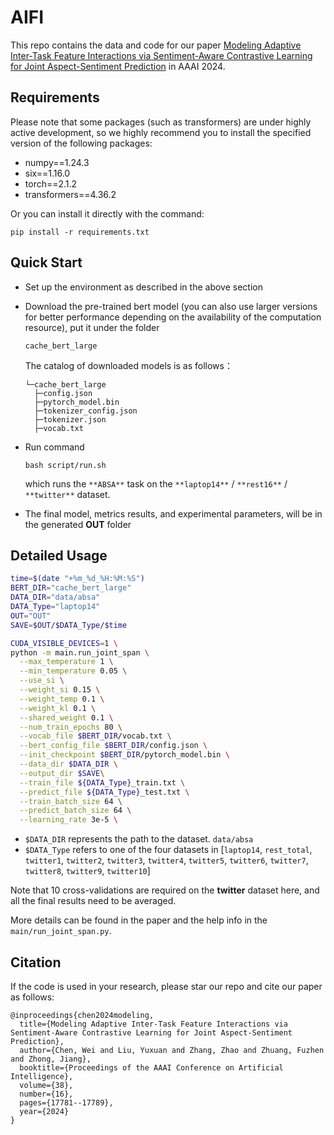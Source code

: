 # **AIFI**
This repo contains the data and code for our paper [Modeling Adaptive Inter-Task Feature Interactions via Sentiment-Aware Contrastive Learning for Joint Aspect-Sentiment Prediction](https://ojs.aaai.org/index.php/AAAI/article/view/29731) in AAAI 2024.

## **Requirements**
 Please note that some packages (such as transformers) are under highly active development, so we highly recommend you to install the specified version of the following packages:

- numpy==1.24.3
- six==1.16.0
- torch==2.1.2
- transformers==4.36.2

Or you can install it directly with the command:

```shell
pip install -r requirements.txt
```

## **Quick Start**

- Set up the environment as described in the above section

- Download the pre-trained bert model (you can also use larger versions for better performance depending on the availability of the computation resource), put it under the folder

  ```shell
  cache_bert_large
  ```

  The catalog of downloaded models is as follows：

  ```shell
  └─cache_bert_large
    ├─config.json
    ├─pytorch_model.bin
    ├─tokenizer_config.json
    ├─tokenizer.json
    ├─vocab.txt
  ```

- Run command 

  ```shell
  bash script/run.sh
  ```

   which runs the `**ABSA**` task on the `**laptop14**` / `**rest16**` / `**twitter**`  dataset.

- The final model, metrics results, and experimental parameters, will be in the generated **OUT** folder

## Detailed Usage

```bash
time=$(date "+%m_%d_%H:%M:%S")
BERT_DIR="cache_bert_large"
DATA_DIR="data/absa"
DATA_Type="laptop14"
OUT="OUT"
SAVE=$OUT/$DATA_Type/$time

CUDA_VISIBLE_DEVICES=1 \
python -m main.run_joint_span \
  --max_temperature 1 \
  --min_temperature 0.05 \
  --use_si \
  --weight_si 0.15 \
  --weight_temp 0.1 \
  --weight_kl 0.1 \
  --shared_weight 0.1 \
  --num_train_epochs 80 \
  --vocab_file $BERT_DIR/vocab.txt \
  --bert_config_file $BERT_DIR/config.json \
  --init_checkpoint $BERT_DIR/pytorch_model.bin \
  --data_dir $DATA_DIR \
  --output_dir $SAVE\
  --train_file ${DATA_Type}_train.txt \
  --predict_file ${DATA_Type}_test.txt \
  --train_batch_size 64 \
  --predict_batch_size 64 \
  --learning_rate 3e-5 \
```

- `$DATA_DIR` represents the path to the dataset. `data/absa` 
- `$DATA_Type` refers to one of the four datasets in [`laptop14`, `rest_total`, `twitter1`, `twitter2`, `twitter3`, `twitter4`, `twitter5`, `twitter6`, `twitter7`, `twitter8`, `twitter9`, `twitter10`]

Note that 10 cross-validations are required on the **twitter** dataset here, and all the final results need to be averaged.

More details can be found in the paper and the help info in the `main/run_joint_span.py`.

## Citation

If the code is used in your research, please star our repo and cite our paper as follows:

```shell
@inproceedings{chen2024modeling,
  title={Modeling Adaptive Inter-Task Feature Interactions via Sentiment-Aware Contrastive Learning for Joint Aspect-Sentiment Prediction},
  author={Chen, Wei and Liu, Yuxuan and Zhang, Zhao and Zhuang, Fuzhen and Zhong, Jiang},
  booktitle={Proceedings of the AAAI Conference on Artificial Intelligence},
  volume={38},
  number={16},
  pages={17781--17789},
  year={2024}
}
```

